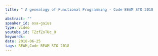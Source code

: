 ```yaml
---
title: " A genealogy of Functional Programming - Code BEAM STO 2018
"
abstract: ""
speaker_id: osa-gaius
type: video
youtube_id: TZzfZoTUc_0
keywords: 
date: 2018-06-25
tags: BEAM,Code BEAM STO 2018
---
```


